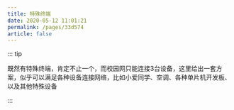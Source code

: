 ```yaml
---
title: 特殊终端
date: 2020-05-12 11:01:21
permalink: /pages/33d574
article: false
---
```


::: tip 

既然有特殊终端，肯定不止一个，而校园网只能连接3台设备，这里给出一套方案，似乎可以满足各种设备连接网络，比如小爱同学、空调、各种单片机开发板、以及其他特殊设备

:::
